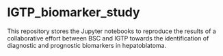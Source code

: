 # IGTP_biomarker_study

This repository stores the Jupyter notebooks to reproduce the results of a collaborative effort between BSC and IGTP towards the identification of diagnostic and prognostic biomarkers in hepatoblatoma.

